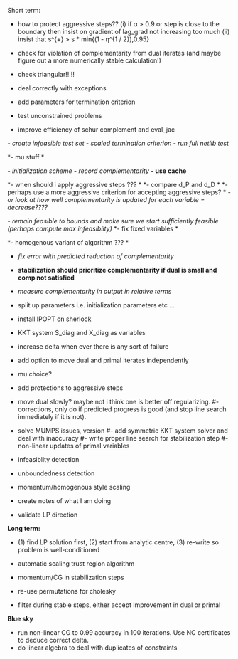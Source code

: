 Short term:

- how to protect aggressive steps??
(i) if α > 0.9 or step is close to the boundary then insist on gradient of lag_grad not increasing too much
(ii) insist that s^{+} > s * min{(1 - η^{1 / 2}),0.95}

- check for violation of complementarity from dual iterates (and maybe figure out a more numerically stable calculation!)

- check triangular!!!!!

- deal correctly with exceptions
- add parameters for termination criterion
- test unconstrained problems
- improve efficiency of schur complement and eval_jac

*- create infeasible test set*
*- scaled termination criterion*
*- run full netlib test*

*- mu stuff *

*- initialization scheme*
*- record complementarity*
**- use cache**


*- when should i apply aggressive steps ??? *
*- compare d_P and d_D *
*- perhaps use a more aggressive criterion for accepting aggressive steps? *
*- or look at how well complementarity is updated for each variable = decrease????*

*- remain feasible to bounds and make sure we start sufficiently feasible (perhaps compute max infeasiblity)*
*- fix fixed variables *

*- homogenous variant of algorithm ??? *

- *fix error with predicted reduction of complementarity*
- **stabilization should prioritize complementarity if dual is small and comp not satisfied**
- *measure complementarity in output in relative terms*

- split up parameters i.e. initialization parameters etc ...

- install IPOPT on sherlock


- KKT system S_diag and X_diag as variables

- increase delta when ever there is any sort of failure


- add option to move dual and primal iterates independently

- mu choice?

- add protections to aggressive steps
- move dual slowly? maybe not i think one is better off regularizing.
#- corrections, only do if predicted progress is good (and stop line search immediately if it is not).
- solve MUMPS issues, version
#- add symmetric KKT system solver and deal with inaccuracy
#- write proper line search for stabilization step
#- non-linear updates of primal variables
- infeasiblity detection
- unboundedness detection
- momentum/homogenous style scaling

- create notes of what I am doing
- validate LP direction

**Long term:**
- (1) find LP solution first, (2) start from analytic centre, (3) re-write so problem is well-conditioned

- automatic scaling trust region algorithm

- momentum/CG in stabilization steps

- re-use permutations for cholesky
- filter during stable steps, either accept improvement in dual or primal

**Blue sky**
- run non-linear CG to 0.99 accuracy in 100 iterations. Use NC certificates to deduce correct delta.
- do linear algebra to deal with duplicates of constraints
